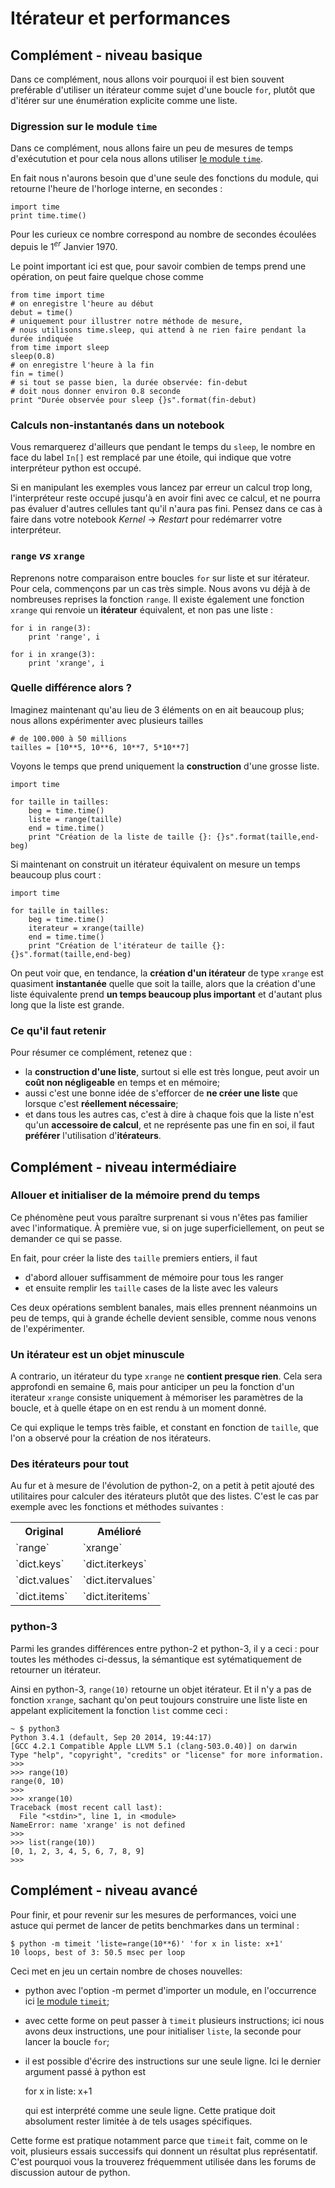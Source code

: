 
# Itérateur et performances

## Complément - niveau basique

Dans ce complément, nous allons voir pourquoi il est bien souvent preférable
d'utiliser un itérateur comme sujet d'une boucle `for`, plutôt que d'itérer sur
une énumération explicite comme une liste.

### Digression sur le module `time`

Dans ce complément, nous allons faire un peu de mesures de temps d'exécutution
et pour cela nous allons utiliser [le module
`time`](https://docs.python.org/2/library/time.html).

En fait nous n'aurons besoin que d'une seule des fonctions du module, qui
retourne l'heure de l'horloge interne, en secondes&nbsp;:


    import time
    print time.time()

Pour les curieux ce nombre correspond au nombre de secondes écoulées depuis le
1$^{er}$ Janvier 1970.

Le point important ici est que, pour savoir combien de temps prend une
opération, on peut faire quelque chose comme


    from time import time
    # on enregistre l'heure au début 
    debut = time()
    # uniquement pour illustrer notre méthode de mesure, 
    # nous utilisons time.sleep, qui attend à ne rien faire pendant la durée indiquée
    from time import sleep
    sleep(0.8)
    # on enregistre l'heure à la fin
    fin = time()
    # si tout se passe bien, la durée observée: fin-debut
    # doit nous donner environ 0.8 seconde
    print "Durée observée pour sleep {}s".format(fin-debut)

### Calculs non-instantanés dans un notebook

Vous remarquerez d'ailleurs que pendant le temps du `sleep`, le nombre en face
du label `In[]` est remplacé par une étoile, qui indique que votre interpréteur
python est occupé.

Si en manipulant les exemples vous lancez par erreur un calcul trop long,
l'interpréteur reste occupé jusqu'à en avoir fini avec ce calcul, et ne pourra
pas évaluer d'autres cellules tant qu'il n'aura pas fini. Pensez dans ce cas à
faire dans votre notebook *Kernel* -> *Restart* pour redémarrer votre
interpréteur.

### `range` *vs* `xrange`

Reprenons notre comparaison entre boucles `for` sur liste et sur itérateur. Pour
cela, commençons par un cas très simple. Nous avons vu déjà à de nombreuses
reprises la fonction `range`. Il existe également une fonction `xrange` qui
renvoie un **itérateur** équivalent, et non pas une liste&nbsp;:


    for i in range(3):
        print 'range', i
    
    for i in xrange(3):
        print 'xrange', i    

### Quelle différence alors ?

Imaginez maintenant qu'au lieu de 3 éléments on en ait beaucoup plus; nous
allons expérimenter avec plusieurs tailles


    # de 100.000 à 50 millions
    tailles = [10**5, 10**6, 10**7, 5*10**7]

Voyons le temps que prend uniquement la **construction** d'une grosse liste.


    import time
    
    for taille in tailles:
        beg = time.time()
        liste = range(taille)
        end = time.time()
        print "Création de la liste de taille {}: {}s".format(taille,end-beg)

Si maintenant on construit un itérateur équivalent on mesure un temps beaucoup
plus court&nbsp;:


    import time
    
    for taille in tailles:
        beg = time.time()
        iterateur = xrange(taille)
        end = time.time()
        print "Création de l'itérateur de taille {}: {}s".format(taille,end-beg)

On peut voir que, en tendance, la **création d'un itérateur** de type `xrange`
est quasiment **instantanée** quelle que soit la taille, alors que la création
d'une liste équivalente prend **un temps beaucoup plus important** et d'autant
plus long que la liste est grande.

### Ce qu'il faut retenir

Pour résumer ce complément, retenez que&nbsp;:

 * la **construction d'une liste**, surtout si elle est très longue, peut avoir
un **coût non négligeable** en temps et en mémoire;
 * aussi c'est une bonne idée de s'efforcer de **ne créer une liste** que
lorsque c'est **réellement nécessaire**;
 * et dans tous les autres cas, c'est à dire à chaque fois que la liste n'est
qu'un **accessoire de calcul**, et ne représente pas une fin en soi, il faut
**préférer** l'utilisation d'**itérateurs**.

## Complément - niveau intermédiaire

### Allouer et initialiser de la mémoire prend du temps

Ce phénomène peut vous paraître surprenant si vous n'êtes pas familier avec
l'informatique. À première vue, si on juge superficiellement, on peut se
demander ce qui se passe.

En fait, pour créer la liste des `taille` premiers entiers, il faut
 * d'abord allouer suffisamment de mémoire pour tous les ranger
 * et ensuite remplir les `taille` cases de la liste avec les valeurs

Ces deux opérations semblent banales, mais elles prennent néanmoins un peu de
temps, qui à grande échelle devient sensible, comme nous venons de
l'expérimenter.

### Un itérateur est un objet minuscule

A contrario, un itérateur du type `xrange` ne **contient presque rien**. Cela
sera approfondi en semaine 6, mais pour anticiper un peu la fonction d'un
iterateur `xrange` consiste uniquement à mémoriser les paramètres de la boucle,
et à quelle étape on en est rendu à un moment donné.

Ce qui explique le temps très faible, et constant en fonction de `taille`, que
l'on a observé pour la création de nos itérateurs.

### Des itérateurs pour tout

Au fur et à mesure de l'évolution de python-2, on a petit à petit ajouté des
utilitaires pour calculer des itérateurs plutôt que des listes. C'est le cas par
exemple avec les fonctions et méthodes suivantes&nbsp;:

<table>
<tr> <th>Original</th>  <th>Amélioré</th>  </tr>
<tr> <td>`range`</td>  <td>`xrange`</td>  </tr>
<tr> <td>`dict.keys`</td>  <td>`dict.iterkeys`</td>  </tr>
<tr> <td>`dict.values`</td>  <td>`dict.itervalues`</td>  </tr>
<tr> <td>`dict.items`</td>  <td>`dict.iteritems`</td>  </tr>
</table>

### python-3

Parmi les grandes différences entre python-2 et python-3, il y a ceci&nbsp;:
pour toutes les méthodes ci-dessus, la sémantique est sytématiquement de
retourner un itérateur.

Ainsi en python-3, `range(10)` retourne un objet itérateur. Et il n'y a pas de
fonction `xrange`, sachant qu'on peut toujours construire une liste liste en
appelant explicitement la fonction `list` comme ceci&nbsp;:

    ~ $ python3
    Python 3.4.1 (default, Sep 20 2014, 19:44:17)
    [GCC 4.2.1 Compatible Apple LLVM 5.1 (clang-503.0.40)] on darwin
    Type "help", "copyright", "credits" or "license" for more information.
    >>>
    >>> range(10)
    range(0, 10)
    >>>
    >>> xrange(10)
    Traceback (most recent call last):
      File "<stdin>", line 1, in <module>
    NameError: name 'xrange' is not defined
    >>>
    >>> list(range(10))
    [0, 1, 2, 3, 4, 5, 6, 7, 8, 9]
    >>>

## Complément - niveau avancé

Pour finir, et pour revenir sur les mesures de performances, voici une astuce
qui permet de lancer  de petits benchmarkes dans un terminal&nbsp;:

    $ python -m timeit 'liste=range(10**6)' 'for x in liste: x+1'
    10 loops, best of 3: 50.5 msec per loop

Ceci met en jeu un certain nombre de choses nouvelles:
 * python avec l'option -m permet d'importer un module, en l'occurrence ici [le
module `timeit`](https://docs.python.org/2/library/timeit.html);
 * avec cette forme on peut passer à `timeit` plusieurs instructions; ici nous
avons deux instructions, une pour initialiser `liste`, la seconde pour lancer la
boucle `for`;
 * il est possible d'écrire des instructions sur une seule ligne. Ici le dernier
argument passé à python est

    for x in liste: x+1

   qui est interprété comme une seule ligne. Cette pratique doit absolument
rester limitée à de tels usages spécifiques.


Cette forme est pratique notamment parce que `timeit` fait, comme on le voit,
plusieurs essais successifs qui donnent un résultat plus représentatif. C'est
pourquoi vous la trouverez fréquemment utilisée dans les forums de discussion
autour de python.
